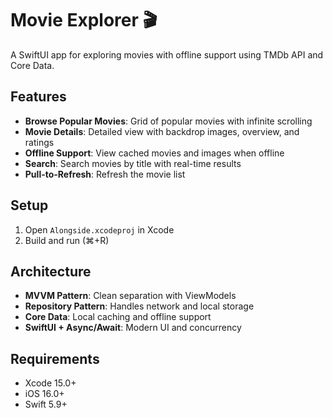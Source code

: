 # Movie Explorer 🎬

A SwiftUI app for exploring movies with offline support using TMDb API and Core Data.

## Features

- **Browse Popular Movies**: Grid of popular movies with infinite scrolling
- **Movie Details**: Detailed view with backdrop images, overview, and ratings
- **Offline Support**: View cached movies and images when offline
- **Search**: Search movies by title with real-time results
- **Pull-to-Refresh**: Refresh the movie list

## Setup

1. Open `Alongside.xcodeproj` in Xcode
2. Build and run (⌘+R)

## Architecture

- **MVVM Pattern**: Clean separation with ViewModels
- **Repository Pattern**: Handles network and local storage
- **Core Data**: Local caching and offline support
- **SwiftUI + Async/Await**: Modern UI and concurrency

## Requirements

- Xcode 15.0+
- iOS 16.0+
- Swift 5.9+
